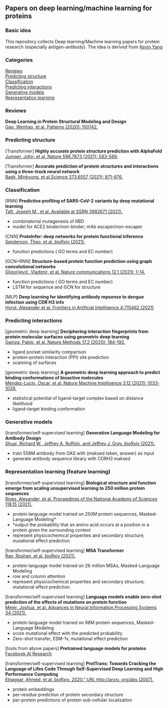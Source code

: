 ## Papers on deep learning/machine learning for proteins

### Basic idea

This repository collects Deep learning/Machine learning papers for protein research (especially antigen-antibody). The idea is derived from [Kevin Yang](https://github.com/yangkky/Machine-learning-for-proteins)

### Categories

[Reviews](#reviews)   
[Predicting structure](#predicting-structure)   
[Classification](#classification-and-annotation)    
[Predicting interactions](#predicting-interactions)   
[Generative models](#generative-models)   
[Representation learning](#representation-learning)    

### Reviews

**Deep Learning in Protein Structural Modeling and Design**     
[Gao, Wenhao, et al. Patterns (2020): 100142.](https://doi.org/10.1016/j.patter.2020.100142)

### Predicting structure
[Transformer]
**Highly accurate protein structure prediction with AlphaFold**   
[Jumper, John, et al. Nature 596.7873 (2021): 583-589.](https://doi.org/10.1038/s41586-021-03819-2)

[Transformer]
**Accurate prediction of protein structures and interactions using a three-track neural network**   
[Baek, Minkyung, et al.Science 373.6557 (2021): 871-876.](https://doi.org/10.1126/science.abj8754)

### Classification
[RNN]
**Predictive profiling of SARS-CoV-2 variants by deep mutational learning**   
[Taft, Joseph M., et al. Available at SSRN 3982671 (2021).](https://doi.org/10.1101/2021.12.07.471580)   
- combinatorial mutagenesis of RBD
- model for ACE2 binder/non-binder; mAb escaper/non-escaper

[CNN]
**ProteInfer: deep networks for protein functional inference**   
[Sanderson, Theo, et al. bioRxiv (2021).](https://doi.org/10.1101/2021.09.20.461077)   
- function predictions ( GO terms and EC number)

[GCN+RNN]
**Structure-based protein function prediction using graph convolutional networks**   
[Gligorijević, Vladimir, et al. Nature communications 12.1 (2021): 1-14.](https://doi.org/10.1038/s41467-021-23303-9)   
- function predictions ( GO terms and EC number)
- LSTM for sequence and GCN for structure

[MLP]
**Deep learning for identifying antibody repsonse to dengue infection using CDR H3 info**   
[Horst, Alexander et al. Frontiers in Artificial Intelligence 4:715462 (2021)](https://doi.org/10.3389/frai.2021.715462)

### Predicting interactions
[geometric deep learning]
**Deciphering interaction fingerprints from protein molecular surfaces using geometric deep learning**   
[Gainza, Pablo, et al. Nature Methods 17.2 (2020): 184-192.](https://doi.org/10.1038/s41592-019-0666-6)   
- ligand pocket similarity comparison
- protein–protein interaction (PPI) site prediction
- scanning of surfaces

[geometric deep learning]
**A geometric deep learning approach to predict binding conformations of bioactive molecules**   
[Méndez-Lucio, Oscar, et al. Nature Machine Intelligence 3.12 (2021): 1033-1039.](https://doi.org/10.1038/s42256-021-00409-9)   
- statistical potential of ligand–target complex based on distance likelihood
- ligand–target binding conformation

### Generative models
[transformer/self-supervised learning]
**Generative Language Modeling for Antibody Design**   
[Shuai, Richard W., Jeffrey A. Ruffolo, and Jeffrey J. Gray. bioRxiv (2021).](https://doi.org/10.1101/2021.12.13.472419)   
- train 558M antibody from OAS with (maksed token, answer) as input
- generate antibody sequence library with CDRH3 maksed

### Representation learning (feature learning)
[transformer/self-supervised learning]
**Biological structure and function emerge from scaling unsupervised learning to 250 million protein sequences**   
[Rives, Alexander, et al. Proceedings of the National Academy of Sciences 118.15 (2021).](https://doi.org/10.1073/pnas.2016239118)
- protein language model trained on 250M protein sequences, Masked-Language Modeling*
- *output the probability that an amino acid occurs at a position in a protein given the surrounding context
- represent physicochemical properties and secondary structure; mutational effect prediction

[transformer/self-supervised learning]
**MSA Transformer**   
[Rao, Roshan, et al. bioRxiv (2021).](https://doi.org/10.1101/2021.02.12.430858)
- protein language model trained on 26 million MSAs, Masked-Language Modeling
- row and column attention
- represent physicochemical properties and secondary structure; mutational effect prediction

[transformer/self-supervised learning]
**Language models enable zero-shot prediction of the effects of mutations on protein function**   
[Meier, Joshua, et al. Advances in Neural Information Processing Systems 34 (2021).](https://doi.org/10.1101/2021.07.09.450648)
- protein language model trained on 98M protein sequences, Masked-Language Modeling
- score mutational effect with the predicted probability
- Zero-shot transfer, ESM-1v, mutational effect prediction

[tools from above papers]
**Pretrained language models for proteins**
[Facebook AI Research](https://github.com/facebookresearch/esm)

[transformer/self-supervised learning]
**ProtTrans: Towards Cracking the Language of Lifes Code Through Self-Supervised Deep Learning and High Performance Computing**   
[Elnaggar, Ahmed, et al. bioRxiv. 2020." URL http://arxiv. org/abs (2007).](https://github.com/agemagician/ProtTrans)
- protein embeddings
- per-residue prediction of protein secondary structure
- per-protein predictions of protein sub-cellular localization
